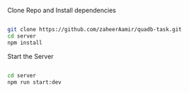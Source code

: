 Clone Repo and Install dependencies
``` bash

git clone https://github.com/zaheerAamir/quadb-task.git
cd server
npm install

```

Start the Server
``` bash 

cd server
npm run start:dev

```
